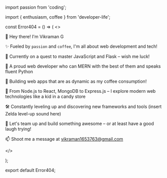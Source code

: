 import passion from 'coding';

import { enthusiasm, coffee } from 'developer-life';

const Error404 = () => (
  <>
    <p>👋 Hey there! I'm Vikraman G</p>
    <p>✨ Fueled by <code>passion</code> and <code>coffee</code>, I'm all about web development and tech!</p>
    <p>🌱 Currently on a quest to master JavaScript and Flask – wish me luck!</p>
    <p>💼 A proud web developer who can MERN with the best of them and speaks fluent Python</p>
    <p>🚀 Building web apps that are as dynamic as my coffee consumption!</p>
    <p>🔧 From Node.js to React, MongoDB to Express.js – I explore modern web technologies like a kid in a candy store</p>
    <p>🛠️ Constantly leveling up and discovering new frameworks and tools (insert Zelda level-up sound here)</p>
    <p>💞️ Let's team up and build something awesome – or at least have a good laugh trying!</p>
    <p>📫 Shoot me a message at <a href="mailto:vikraman1653763@gmail.com">vikraman1653763@gmail.com</a></p>
  </>
  
);

export default Error404;

